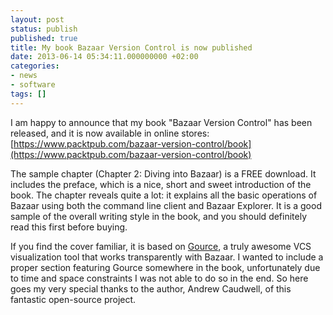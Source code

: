 ```yaml
---
layout: post
status: publish
published: true
title: My book Bazaar Version Control is now published
date: 2013-06-14 05:34:11.000000000 +02:00
categories:
- news
- software
tags: []
---
```

I am happy to announce that my book "Bazaar Version Control" has been released, and it is now available in online stores:
[https://www.packtpub.com/bazaar-version-control/book](https://www.packtpub.com/bazaar-version-control/book)

The sample chapter (Chapter 2: Diving into Bazaar) is a FREE download. It includes the preface, which is a nice, short and sweet introduction of the book. The chapter reveals quite a lot: it explains all the basic operations of Bazaar using both the command line client and Bazaar Explorer. It is a good sample of the overall writing style in the book, and you should definitely read this first before buying.

If you find the cover familiar, it is based on [Gource](https://code.google.com/p/gource/), a truly awesome VCS visualization tool that works transparently with Bazaar. I wanted to include a proper section featuring Gource somewhere in the book, unfortunately due to time and space constraints I was not able to do so in the end. So here goes my very special thanks to the author, Andrew Caudwell, of this fantastic open-source project.
